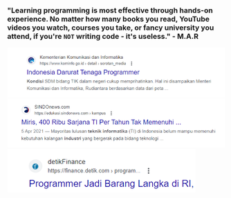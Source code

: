 ### "Learning programming is most effective through hands-on experience. No matter how many books you read, YouTube videos you watch, courses you take, or fancy university you attend, if you're `NOT` writing code - it's useless." - M.A.R


![Kominfo](./assets-github/kominfo.png)
![SindoNews](./assets-github/sindoNews.png)
![DetikFinance](./assets-github/detikFinance.png)

